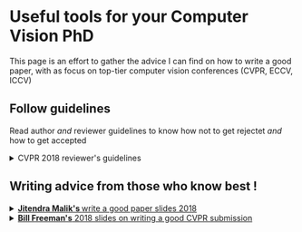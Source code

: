 # Useful tools for your Computer Vision PhD

This page is an effort to gather the advice I can find on how to write a good paper, with as focus on top-tier computer vision conferences (CVPR, ECCV, ICCV) 

</details>

## Follow guidelines

Read author *and* reviewer guidelines to know how not to get rejectet *and* how to get accepted

<details> <summary> CVPR 2018 reviewer's guidelines </summary>

#### What to Look For

Look for what's good or stimulating in the paper. Minor flaws can be corrected and shouldn't be a reason to reject a paper. CVPR as a conference is looking for new ideas. We recommend that you embrace novel, brave concepts, even if they have not been tested on many datasets. For example, the fact that a proposed method does not exceed the state of the art accuracy on an existing benchmark dataset is not grounds for rejection by itself. Acceptance and rejection decisions should not be determined solely by the method's raw performance. Rather, it is important to weigh both the novelty and potential impact of the work alongside the reported performance. Each paper that is accepted should be technically sound and make a contribution to the field.

#### Be Specific

Please be specific and detailed in your reviews. In the discussion of related work and references, simply saying "this is well known" or "this has been common practice in the industry for years" is not sufficient: cite specific publications, including books, or public disclosures of techniques.
Your main critique of the paper should be written in terms of a list of strengths and weaknesses of the paper. Use bullet points here, and explain your arguments. Your discussion, sometimes more than your score, will help the authors, fellow reviewers, and Area Chairs understand the basis of your opinions, so please be thorough. Your reviews will be returned to the authors, so you should include specific feedback on ways the authors can improve their papers. For more suggestions on writing your reviews, read the section below on Writing Technical Reviews.

#### Be Careful

Please think carefully about your reviews. In particular, it's a good idea to avoid ad-hoc policy innovations, which can occur with the best of intentions. Here is an example. Author submits a paper relying on a dataset that cannot be public. Reviewer takes the position that this means the results cannot be trusted, and rejects on these grounds. The problem with this review is that it's clearly about a matter of CVPR policy, rather than about the paper's content. We have clear policies about double submission and plagiarism. CVPR doesn't have a policy about non-public datasets, and it's unfair for reviewers to invent one of their own.

</details>

## Writing advice from those who know best !

<details> <summary> <a href="https://www.cc.gatech.edu/~parikh/citizenofcvpr/static/slides/malik_write_good_paper.pdf"> <b> Jitendra Malik's </b> write a good paper slides 2018</b></a> </summary>

> Possible introduction style: What did you do (Fig. 1), How did you do it? (Fig. 2)
> The best way to write a paper is to first give a talk on it
> Introduction section: The most important section of a paper. For me, once I have finished reading the introduction, I have formed an opinion of whether to accept or reject the paper
</details>


<details> <summary> <a href="https://www.cc.gatech.edu/~parikh/citizenofcvpr/static/slides/freeman_how_to_write_papers.pdf"><b>Bill Freeman's</b> 2018 slides on writing a good CVPR submission </summary>

> I can’t stand “future work” sections. It’s hard to think of a weaker way to end a paper

> Omit needless words

> Figure captions should be self-contained and the caption should tell the reader what to notice about the figure

(and previous [2014 version](https://billf.mit.edu/sites/default/files/documents/cvprPapers.pdf))
</details>
